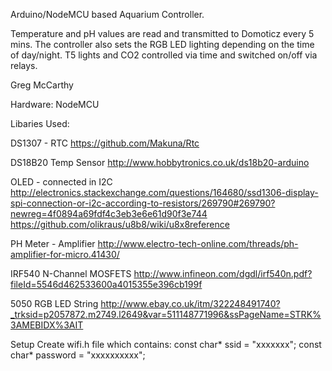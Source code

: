 Arduino/NodeMCU based Aquarium Controller.

Temperature and pH values are read and transmitted to Domoticz every 5 mins.
The controller also sets the RGB LED lighting depending on the time of day/night.
T5 lights and CO2 controlled via time and switched on/off via relays.

Greg McCarthy

Hardware:
NodeMCU

Libaries Used:

DS1307 - RTC
https://github.com/Makuna/Rtc

DS18B20 Temp Sensor
http://www.hobbytronics.co.uk/ds18b20-arduino

OLED - connected in I2C
http://electronics.stackexchange.com/questions/164680/ssd1306-display-spi-connection-or-i2c-according-to-resistors/269790#269790?newreg=4f0894a69fdf4c3eb3e6e61d90f3e744
https://github.com/olikraus/u8b8/wiki/u8x8reference


PH Meter - Amplifier
http://www.electro-tech-online.com/threads/ph-amplifier-for-micro.41430/

IRF540 N-Channel MOSFETS
http://www.infineon.com/dgdl/irf540n.pdf?fileId=5546d462533600a4015355e396cb199f

5050 RGB LED String
http://www.ebay.co.uk/itm/322248491740?_trksid=p2057872.m2749.l2649&var=511148771996&ssPageName=STRK%3AMEBIDX%3AIT

Setup
Create wifi.h file which contains:
const char* ssid = "xxxxxxx";
const char* password = "xxxxxxxxxx";

